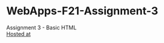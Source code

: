 # WebApps-F21-Assignment-3
Assignment 3 - Basic HTML
<br>
[Hosted at](https://44-563-webapps-f21.github.io/webapps-f21-assignment-3-rushyanth1130/)